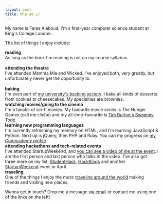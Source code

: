 ```yaml
---
layout: post
title: Who am I?
---
```


My name is Fares Alaboud. I'm a first-year computer science student at King's College London. 

The list of things I enjoy include:

**reading** <br/>
As long as the book I'm reading is not on my course syllabus.  
<br/>
**attending the theatre** <br/>
I've attended Mamma Mia and Wicked. I've enjoyed both, very greatly, but unfortunately never get the opportunity to.  
<br/>
**baking** <br/>
I'm even part of [my university's backing society](https://www.facebook.com/KCLBakingSoc). I bake all kinds of desserts: from cookies to cheesecakes. My specialties are brownies.
<br/>
**watching movies/going to the cinema** <br/>
I'm a fanatic of sci-fi movies. My favourite movie series is The Hunger Games (call me cliche) and my all-time-favourite is [Tim Burton's Sweeney Todd](http://www.imdb.com/title/tt0408236/).
<br/>
**learning new programming languages** <br/>
I'm currently refreshing my memory on HTML, and I'm learning JavaScript & Python. Next up is jQuery, then PHP and Ruby. You can my progress on [my Codecademy profile](http://www.codecademy.com/faresalaboud).
<br/>
**attending hackathons and tech-related events** <br/>
I've attended StartupWeekend, and [you can see a video of me at the event](http://www.youtube.com/watch?v=HdVVdknnxcA). I am the first person and last person who talks in the video. I've also got three more on my list: [StudentHack](http://studenthack.com), [HackKings](http://hackkings.org) and another [StartupWeekend](http://london.startupweekend.org) event in April.
<br/>
**traveling** <br/>
One of the things I enjoy the most: [traveling around the world](http://wolpy.com/faresalaboud/map) making friends and visiting new places.

Wanna get in touch? Drop me a message [via email](mailto:hi@faresalaboud.me) or contact me using one of the links on the left!